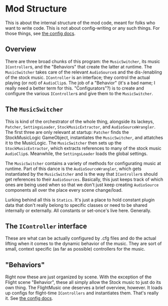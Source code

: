 # Mod Structure

This is about the internal structure of the mod code, meant for folks who want to write code. This is not
about config-writing or any such things. For those things, see [the config docs](CONFIGURING.md).

## Overview

There are three broad chunks of this program: the `MusicSwitcher`, its music `IController`s, and the "Behaviors" that create the
latter at runtime. The `MusicSwitcher` takes care of the relevant `AudioSource`s and the dis-/enabling of the stock music.
`IController` is an interface; they control the actual playing (or not) of `AudioClip`s. The job of a "Behavior" (it's a
bad name; I really need a better term for this. "Configurators"?) is to create and configure the various `IController`s
and give them to the `MusicSwitcher`.

## The `MusicSwitcher`

This is kind of the orchestrator of the whole thing, alongside its lackeys, `Patcher`, `SettingsLoader`, `StockMusicExtractor`, and
`AudioSourceWrangler`. The first three are only relevant at startup: `Patcher` finds the StockMusicLogic GameObject, instantiates the
`MusicSwitcher`, and attatches it to the MusicLogic. The `MusicSwitcher` then sets up the `StockMusicExtractor`, which extracts
references to many of the stock music `AudioClip`s. Meanwhile, the `SettingsLoader` loads the global settings.

The `MusicSwitcher` contains a variety of methods for configurating music at runtime. Part of this dance is the `AudioSourceWrangler`,
which gets instantiated by the `MusicSwitcher` and is the way that `IController`s should get references to their `AudioSources`.
Basically, this just keeps track of which ones are being used when so that we don't just keep creating `AudioSource` components
all over the place every scene change/load.

Lurking behind all this is `Statics`. It's just a place to hold constant plugin data that don't really belong to specific classes
or need to be shared internally or externally. All constants or set-once's live here. Generally.

## The `IController` interface

These are what can be actually configured by .cfg files and do the actual lifting when it comes to the dynamic behavior of the
music. They are sort of small, context specific \(as far as possible\) controllers for the music.

## "Behaviors"

Right now these are just organized by scene. With the exception of the Flight scene "Behavior", these all simply allow the Stock
music to just do its own thing. The FlightMusic one deserves a brief overview, however. It loads up configs for flight-time
`IControllers` and instantiates them. That's really it. See [the config docs](CONFIGURING.md).
